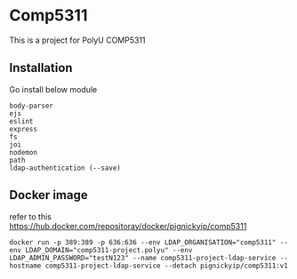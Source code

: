 # Comp5311
This is a project for PolyU COMP5311

## Installation
Go install below module

```node
body-parser 
ejs 
eslint 
express
fs
joi
nodemon
path 
ldap-authentication (--save)
```

## Docker image
refer to this
https://hub.docker.com/repositoray/docker/pignickyip/comp5311 
```
docker run -p 389:389 -p 636:636 --env LDAP_ORGANISATION="comp5311" --env LDAP_DOMAIN="comp5311-project.polyu" --env LDAP_ADMIN_PASSWORD="testN123" --name comp5311-project-ldap-service --hostname comp5311-project-ldap-service --detach pignickyip/comp5311:v1
```